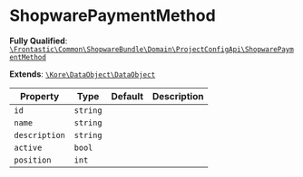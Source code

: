 #  ShopwarePaymentMethod

**Fully Qualified**: [`\Frontastic\Common\ShopwareBundle\Domain\ProjectConfigApi\ShopwarePaymentMethod`](../../../../../src/php/ShopwareBundle/Domain/ProjectConfigApi/ShopwarePaymentMethod.php)

**Extends**: [`\Kore\DataObject\DataObject`](https://github.com/kore/DataObject)

Property|Type|Default|Description
--------|----|-------|-----------
`id`|`string`||
`name`|`string`||
`description`|`string`||
`active`|`bool`||
`position`|`int`||

